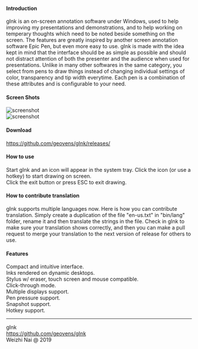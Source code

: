 
#### Introduction

gInk is an on-screen annotation software under Windows, used to help improving my presentations and demonstrations, and to help working on temperary thoughts which need to be noted beside something on the screen. The features are greatly inspired by another screen annotation software Epic Pen, but even more easy to use. gInk is made with the idea kept in mind that the interface should be as simple as possible and should not distract attention of both the presenter and the audience when used for presentations. Unlike in many other softwares in the same category, you select from pens to draw things instead of changing individual settings of color, transparency and tip width everytime. Each pen is a combination of these attributes and is configurable to your need.

#### Screen Shots

![screenshot](https://raw.githubusercontent.com/geovens/gInk/master/screenshot1.jpg)  
![screenshot](https://raw.githubusercontent.com/geovens/gInk/master/screenshot2.jpg)  

#### Download

https://github.com/geovens/gInk/releases/

#### How to use

Start gInk and an icon will appear in the system tray. Click the icon (or use a hotkey) to start drawing on screen.  
Click the exit button or press ESC to exit drawing.  

#### How to contribute translation

gInk supports multiple languages now. Here is how you can contribute translation. Simply create a duplication of the file "en-us.txt" in "bin/lang" folder, rename it and then translate the strings in the file. Check in gInk to make sure your translation shows correctly, and then you can make a pull request to merge your translation to the next version of release for others to use.  

#### Features

Compact and intuitive interface.  
Inks rendered on dynamic desktops.  
Stylus w/ eraser, touch screen and mouse compatible.  
Click-through mode.  
Multiple displays support.  
Pen pressure support.  
Snapshot support.  
Hotkey support.    

----
gInk  
https://github.com/geovens/gInk  
Weizhi Nai @ 2019  
